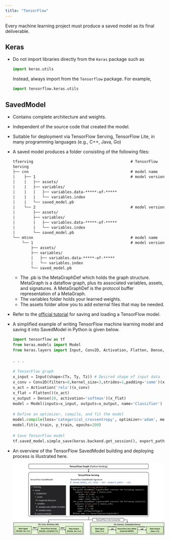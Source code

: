 ```yaml
---
title: "TensorFlow"
---
```


Every machine learning project must produce a saved model as its final deliverable.

## Keras
+ Do not import libraries directly from the `Keras` package such as
    ```python
    import keras.utils
    ```
    Instead, always import from the `Tensorflow` package. For example, 
    ```python
    import tensorflow.keras.utils
    ```

## SavedModel
+ Contains complete architecture and weights. 
+ Independent of the source code that created the model.
+ Suitable for deployment via TensorFlow Serving, TensorFlow Lite, in many programming languages (e.g., C++, Java, Go)
+ A saved model produces a folder consisting of the following files:
    ```text
    tfserving                                           # TensorFlow Serving 
    ├── cnn                                             # model name 
    |    ├── 1                                          # model version
    |    |   ├── assets/
    |    |   ├── variables/
    |    |   |   ├── variables.data-*****-of-*****
    |    |   |   └── variables.index
    |    |   └── saved_model.pb
    |    └── 2                                          # model version
    |        ├── assets/
    |        ├── variables/
    |        |   ├── variables.data-*****-of-*****
    |        |   └── variables.index
    |        └── saved_model.pb 
    └── mtcnn                                           # model name
        └── 1                                           # model version
            ├── assets/
            ├── variables/
            |   ├── variables.data-*****-of-*****
            |   └── variables.index
            └── saved_model.pb
    ```
    + The .pb is the MetaGraphDef which holds the graph structure. MetaGraph is a dataflow graph, plus its associated variables, assets, and signatures. A MetaGraphDef is the protocol buffer representation of a MetaGraph.
    + The variables folder holds your learned weights. 
    + The assets folder allow you to add external files that may be needed.
+ Refer to the [official tutorial](https://www.tensorflow.org/tfx/tutorials/serving/rest_simple#save_your_model) for saving and loading a TensorFlow model. 
+ A simplified example of writing TensorFlow machine learning model and saving it into SavedModel in Python is given below.
    ```python
    import tensorflow as tf
    from keras.models import Model
    from keras.layers import Input, Conv2D, Activation, Flatten, Dense,

    . . .

    # TensorFlow graph
    x_input = Input(shape=(Tx, Ty, Tz)) # Desired shape of input data
    x_conv = Conv2D(filters=8,kernel_size=3,strides=1,padding='same')(x_input)
    x_act = Activation('relu')(x_conv)
    x_flat = Flatten()(x_act)
    x_output = Dense(10, activation='softmax')(x_flat)
    model = Model(inputs=x_input, outputs=x_output, name='Classifier')

    # Define an optimizer, compile, and fit the model
    model.compile(loss='categorical_crossentropy', optimizer='adam', metrics=['accuracy'])
    model.fit(x_train, y_train, epochs=200)

    # Save TensorFlow model
    tf.saved_model.simple_save(keras.backend.get_session(), export_path, inputs={'input_image': model.inputs}, outputs={'output_prob': model.outputs})
    ```

+ An overview of the TensorFlow SavedModel building and deploying process is illustrated here.

    [![tensorFlowSavedModel](/assets/images/wiki/wiki_tensorflow_02.jpg)](/assets/images/wiki/wiki_tensorflow_02.jpg)
